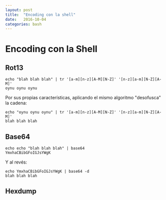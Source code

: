 ```yaml
---
layout: post
title:  "Encoding con la shell"
date:   2016-10-04
categories: bash
---
```


# Encoding con la Shell

## Rot13

```
echo "blah blah blah" | tr '[a-m][n-z][A-M][N-Z]' '[n-z][a-m][N-Z][A-M]'
oynu oynu oynu
```

Por sus propias características, aplicando el mismo algoritmo "desofusca" la cadena:

```
echo "oynu oynu oynu" | tr '[a-m][n-z][A-M][N-Z]' '[n-z][a-m][N-Z][A-M]'
blah blah blah
```

## Base64

```
echo echo "blah blah blah" | base64 
YmxhaCBibGFoIGJsYWgK
```

Y al revés:

```
echo YmxhaCBibGFoIGJsYWgK | base64 -d 
blah blah blah
```

## Hexdump
